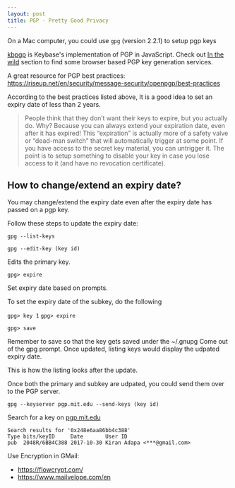 ```yaml
---
layout: post
title: PGP - Pretty Good Privacy
---
```



On a Mac computer, you could use `gpg` (version 2.2.1) to setup pgp keys


[kbpgp](https://keybase.io/kbpgp) is Keybase's implementation of PGP in JavaScript. Check out [In the wild](https://keybase.io/kbpgp/docs/in_the_wild) section to find some browser based PGP key generation services.


A great resource for PGP best practices: <https://riseup.net/en/security/message-security/openpgp/best-practices>

According to the best practices listed above, It is a good idea to set an expiry date of less than 2 years.

> People think that they don’t want their keys to expire, but you actually do. Why? Because you can always extend your expiration date, even after it has expired! This “expiration” is actually more of a safety valve or “dead-man switch” that will automatically trigger at some point. If you have access to the secret key material, you can untrigger it. The point is to setup something to disable your key in case you lose access to it (and have no revocation certificate).

## How to change/extend an expiry date?

You may change/extend the expiry date even after the expiry date has passed on a pgp key.

Follow these steps to update the expiry date:

`gpg --list-keys`

`gpg --edit-key (key id)`

Edits the primary key.


`gpg> expire`

Set expiry date based on prompts.


To set the expiry date of the subkey, do the following

`gpg> key 1`
`gpg> expire`


`gpg> save`

Remember to save so that the key gets saved under the ~/.gnupg
Come out of the gpg prompt. Once updated, listing keys would display the udpated expiry date.

This is how the listing looks after the update.


Once both the primary and subkey are udpated, you could send them over to the PGP server.

`gpg --keyserver pgp.mit.edu --send-keys (key id)`



Search for a key on [pgp.mit.edu](http://pgp.mit.edu/)

```
Search results for '0x248e6aa86bb4c388'
Type bits/keyID     Date       User ID
pub  2048R/6BB4C388 2017-10-30 Kiran Adapa <***@gmail.com>
```



Use Encryption in GMail:

- <https://flowcrypt.com/>
- <https://www.mailvelope.com/en> 

